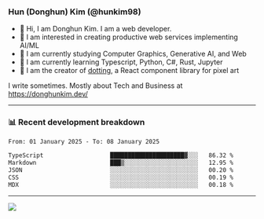 ### Hun (Donghun) Kim (@hunkim98)

- 👋 Hi, I am Donghun Kim. I am a web developer. 
- 🤔 I am interested in creating productive web services implementing AI/ML
- 🔭 I am currently studying Computer Graphics, Generative AI, and Web 
- 🌱 I am currently learning Typescript, Python, C#, Rust, Jupyter
- 🎨 I am the creator of [dotting](https://github.com/hunkim98/dotting), a React component library for pixel art

I write sometimes. Mostly about Tech and Business at https://donghunkim.dev/

---
### 📊 Recent development breakdown
<!--START_SECTION:waka-->

```txt
From: 01 January 2025 - To: 08 January 2025

TypeScript                   █████████████████████▓░░░   86.32 %
Markdown                     ███▒░░░░░░░░░░░░░░░░░░░░░   12.95 %
JSON                         ░░░░░░░░░░░░░░░░░░░░░░░░░   00.20 %
CSS                          ░░░░░░░░░░░░░░░░░░░░░░░░░   00.19 %
MDX                          ░░░░░░░░░░░░░░░░░░░░░░░░░   00.18 %
```

<!--END_SECTION:waka-->
---

<!-- <div align='center'> -->
  <img align="center" src="https://github-readme-stats.vercel.app/api?username=hunkim98&theme=dark&show_icons=true"/>
<!-- </div> -->
<!--
**hunkim98/hunkim98** is a ✨ _special_ ✨ repository because its `README.md` (this file) appears on your GitHub profile.

Here are some ideas to get you started:

- 🔭 I’m currently working on ...
- 🌱 I’m currently learning ...
- 👯 I’m looking to collaborate on ...
- 🤔 I’m looking for help with ...
- 💬 Ask me about ...
- 📫 How to reach me: ...
- 😄 Pronouns: ...
- ⚡ Fun fact: ...
-->
